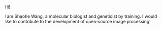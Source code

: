 Hi!

I am Shaohe Wang, a molecular biologist and geneticist by training.  I would like to contribute to  the development of open-source image processing!
